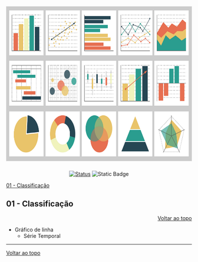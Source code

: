<a id="topo"></a>
<h1 align="center">
  <img src="../image/plot.png" alt="plot" width=720px height=420px >
  <br>
  <!-- Estudo de Caso -->
</h1>

<div align="center">

<!-- [![Status](https://img.shields.io/badge/version-1.0-blue)]() -->
[![Status](https://img.shields.io/badge/status-active-success.svg)]()
![Static Badge](https://img.shields.io/badge/graficos-blue)

</div>


[01 - Classificação](#1)<br>

<a id="1"></a>

## 01 - Classificação

<div align="right">
    <a href="#topo">Voltar ao topo</a>
</div>

- Gráfico de linha
  - Série Temporal

<a id="2"></a>

***
<div align="left">
    <a href="#topo">Voltar ao topo</a>
</div>